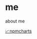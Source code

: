 # me
about me

[📈npmcharts](https://npmcharts.com/compare/vue-i18n-filter,vue-contacts,vue-moment-filter,vue-nocaptcha,rundist,no2e3,sass-variables-webpack-plugin,vue-i18n-loader2,js-rsa-dave,vue-twitter,vue-calc,vue-svgiconfont?&periodLength=30)
